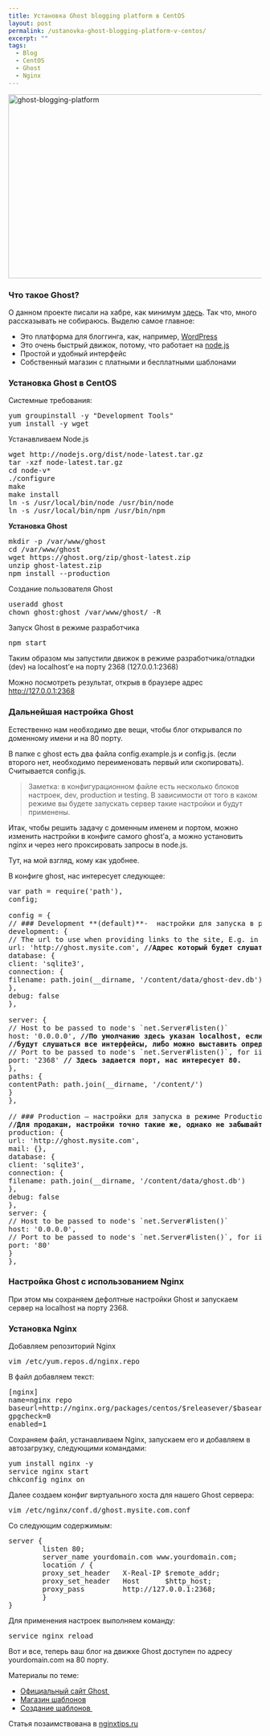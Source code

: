 ```yaml
---
title: Установка Ghost blogging platform в CentOS
layout: post
permalink: /ustanovka-ghost-blogging-platform-v-centos/
excerpt: ""
tags:
  - Blog
  - CentOS
  - Ghost
  - Nginx
---
```

<a href="http://res.cloudinary.com/doam-ru/image/upload/v1409069989/ghost-blogging-platform_abzrkg.jpg" rel="lightbox[789]" title="ghost-blogging-platform"><img class="aligncenter wp-image-802" src="http://res.cloudinary.com/doam-ru/image/upload/v1409069989/ghost-blogging-platform_abzrkg.jpg" alt="ghost-blogging-platform" width="694" height="366" /></a>

### Что такое Ghost?

О данном проекте писали на хабре, как минимум [здесь][1]. Так что, много рассказывать не собираюсь. Выделю самое главное:

  * Это платформа для блоггинга, как, например, <a href="http://wordpress.org" target="_blank">WordPress</a>
  * Это очень быстрый движок, потому, что работает на <a href="http://nodejs.org/" target="_blank">node.js</a>
  * Простой и удобный интерфейс
  * Собственный магазин с платными и бесплатными шаблонами

<!--more-->

### Установка Ghost в CentOS

Системные требования:

<pre>yum groupinstall -y "Development Tools"
yum install -y wget
</pre>

Устанавливаем Node.js

<pre>wget http://nodejs.org/dist/node-latest.tar.gz
tar -xzf node-latest.tar.gz
cd node-v*
./configure 
make 
make install
ln -s /usr/local/bin/node /usr/bin/node
ln -s /usr/local/bin/npm /usr/bin/npm</pre>

**Установка Ghost**

<pre>mkdir -p /var/www/ghost
cd /var/www/ghost
wget https://ghost.org/zip/ghost-latest.zip 
unzip ghost-latest.zip  
npm install --production</pre>

Создание пользователя Ghost

<pre>useradd ghost
chown ghost:ghost /var/www/ghost/ -R</pre>

Запуск Ghost в режиме разработчика

<pre>npm start</pre>

Таким образом мы запустили движок в режиме разработчика/отладки (dev) на localhost’е на порту 2368 (127.0.0.1:2368)

Можно посмотреть результат, открыв в браузере адрес <http://127.0.0.1:2368>

### Дальнейшая настройка Ghost

Естественно нам необходимо две вещи, чтобы блог открывался по доменному имени и на 80 порту.

В папке с ghost есть два файла config.example.js и config.js. (если второго нет, необходимо переименовать первый или скопировать). Считывается config.js.

> Заметка: в конфигурационном файле есть несколько блоков настроек, dev, production и testing. В зависимости от того в каком режиме вы будете запускать сервер такие настройки и будут применены.

Итак, чтобы решить задачу с доменным именем и портом, можно изменить настройки в конфиге самого ghost’а, а можно установить nginx и через него проксировать запросы в node.js.

Тут, на мой взгляд, кому как удобнее.

В конфиге ghost, нас интересует следующее:

<pre>var path = require('path'),
config;

config = {
// ### Development **(default)**-  настройки для запуска в режиме DEV
development: {
// The url to use when providing links to the site, E.g. in RSS and email.
url: 'http://ghost.mysite.com', <strong>//Адрес который будет слушать встроенный веб-сервер</strong>
database: {
client: 'sqlite3',
connection: {
filename: path.join(__dirname, '/content/data/ghost-dev.db')
},
debug: false
},

server: {
// Host to be passed to node's `net.Server#listen()`
host: '0.0.0.0', <strong>//По умолчанию здесь указан </strong><strong>localhost</strong><strong>, если поставить 0.0.0.0</strong>
<strong>//будут слушаться все интерфейсы, либо можно выставить определенный.</strong>
// Port to be passed to node's `net.Server#listen()`, for iisnode set this to `process.env.PORT`
port: '2368' <strong>// Здесь задается порт, нас интересует 80.</strong>
},
paths: {
contentPath: path.join(__dirname, '/content/')
}
},

// ### Production – настройки для запуска в режиме Production
<strong>//Для продакшн, настройки точно такие же, однако не забывайте их поменять</strong>
production: {
url: 'http://ghost.mysite.com',
mail: {},
database: {
client: 'sqlite3',
connection: {
filename: path.join(__dirname, '/content/data/ghost.db')
},
debug: false
},
server: {
// Host to be passed to node's `net.Server#listen()`
host: '0.0.0.0',
// Port to be passed to node's `net.Server#listen()`, for iisnode set this to `process.env.PORT`
port: '80'
}
},</pre>

### Настройка Ghost с использованием Nginx

При этом мы сохраняем дефолтные настройки Ghost и запускаем сервер на localhost на порту 2368.

### Установка Nginx

Добавляем репозиторий Nginx

<pre>vim /etc/yum.repos.d/nginx.repo</pre>

В файл добавляем текст:

<pre>[nginx]
name=nginx repo
baseurl=http://nginx.org/packages/centos/$releasever/$basearch/
gpgcheck=0
enabled=1</pre>

Сохраняем файл, устанавливаем Nginx, запускаем его и добавляем в автозагрузку, следующими командами:

<pre>yum install nginx -y
service nginx start
chkconfig nginx on</pre>

Далее создаем конфиг виртуального хоста для нашего Ghost сервера:

<pre>vim /etc/nginx/conf.d/ghost.mysite.com.conf</pre>

Со следующим содержимым:

<pre>server {
        listen 80;
        server_name yourdomain.com www.yourdomain.com;
        location / {
        proxy_set_header   X-Real-IP $remote_addr;
        proxy_set_header   Host      $http_host;
        proxy_pass         http://127.0.0.1:2368;
        }
}
</pre>

Для применения настроек выполняем команду:

<pre>service nginx reload</pre>

Вот и все, теперь ваш блог на движке Ghost доступен по адресу yourdomain.com на 80 порту.

Материалы по теме:

  * <a href="https://ghost.org/" target="_blank">Официальный сайт Ghost </a>
  * <a href="http://marketplace.ghost.org/" target="_blank">Магазин шаблонов</a>
  * <a href="https://github.com/polygonix/GhostBacker" target="_blank">Создание шаблонов </a>

Статья позаимствована в <a href="http://www.nginxtips.ru/ustanovka-ghost-blogging-platform-v-centos/" target="_blank">nginxtips.ru</a>

 [1]: http://habrahabr.ru/post/197546/
